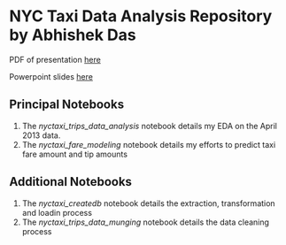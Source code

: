 # NYC Taxi Data Analysis Repository by Abhishek Das

PDF of presentation [here](https://factorwonk.github.io/ADasTaxiNYC.pdf)

Powerpoint slides [here](https://factorwonk.github.io/ADasTaxiNYC.pptx)

## Principal Notebooks

1. The *nyctaxi_trips_data_analysis* notebook details my EDA on the April 2013 data.
2. The *nyctaxi_fare_modeling* notebook details my efforts to predict taxi fare amount and tip amounts

## Additional Notebooks

1. The *nyctaxi_createdb* notebook details the extraction, transformation and loadin process
2. The *nyctaxi_trips_data_munging* notebook details the data cleaning process
